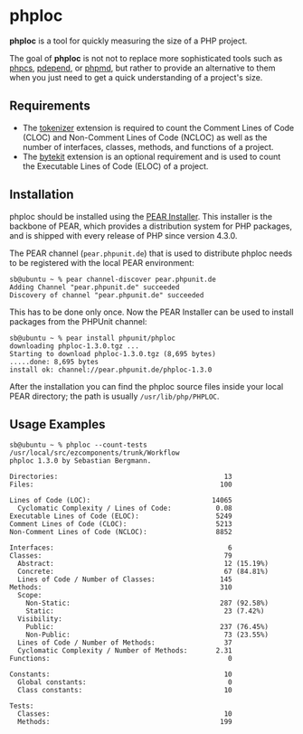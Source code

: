 phploc
======

**phploc** is a tool for quickly measuring the size of a PHP project.

The goal of **phploc** is not not to replace more sophisticated tools such as [phpcs](http://pear.php.net/PHP_CodeSniffer), [pdepend](http://pdepend.org/), or [phpmd](http://phpmd.org/), but rather to provide an alternative to them when you just need to get a quick understanding of a project's size.

Requirements
------------

* The [tokenizer](http://www.php.net/tokenizer) extension is required to count the Comment Lines of Code (CLOC) and Non-Comment Lines of Code (NCLOC) as well as the number of interfaces, classes, methods, and functions of a project.
* The [bytekit](http://www.bytekit.org/) extension is an optional requirement and is used to count the Executable Lines of Code (ELOC) of a project.

Installation
------------

phploc should be installed using the [PEAR Installer](http://pear.php.net/). This installer is the backbone of PEAR, which provides a distribution system for PHP packages, and is shipped with every release of PHP since version 4.3.0.

The PEAR channel (`pear.phpunit.de`) that is used to distribute phploc needs to be registered with the local PEAR environment:

    sb@ubuntu ~ % pear channel-discover pear.phpunit.de
    Adding Channel "pear.phpunit.de" succeeded
    Discovery of channel "pear.phpunit.de" succeeded

This has to be done only once. Now the PEAR Installer can be used to install packages from the PHPUnit channel:

    sb@ubuntu ~ % pear install phpunit/phploc
    downloading phploc-1.3.0.tgz ...
    Starting to download phploc-1.3.0.tgz (8,695 bytes)
    .....done: 8,695 bytes
    install ok: channel://pear.phpunit.de/phploc-1.3.0

After the installation you can find the phploc source files inside your local PEAR directory; the path is usually `/usr/lib/php/PHPLOC`.

Usage Examples
--------------

    sb@ubuntu ~ % phploc --count-tests /usr/local/src/ezcomponents/trunk/Workflow
    phploc 1.3.0 by Sebastian Bergmann.

    Directories:                                         13
    Files:                                              100

    Lines of Code (LOC):                              14065
      Cyclomatic Complexity / Lines of Code:           0.08
    Executable Lines of Code (ELOC):                   5249
    Comment Lines of Code (CLOC):                      5213
    Non-Comment Lines of Code (NCLOC):                 8852

    Interfaces:                                           6
    Classes:                                             79
      Abstract:                                          12 (15.19%)
      Concrete:                                          67 (84.81%)
      Lines of Code / Number of Classes:                145
    Methods:                                            310
      Scope:
        Non-Static:                                     287 (92.58%)
        Static:                                          23 (7.42%)
      Visibility:
        Public:                                         237 (76.45%)
        Non-Public:                                      73 (23.55%)
      Lines of Code / Number of Methods:                 37
      Cyclomatic Complexity / Number of Methods:       2.31
    Functions:                                            0

    Constants:                                           10
      Global constants:                                   0
      Class constants:                                   10

    Tests:
      Classes:                                           10
      Methods:                                          199
